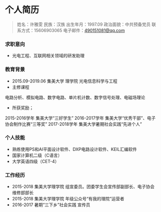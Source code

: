 # 个人简历

> 姓名：许雅雯
民族：汉族
出生年月：1997.09
政治面貌：中共预备党员
联系方式：15606903065
电子邮件：490151081@qq.com

### 求职意向

- 光电工程、互联网相关领域的研发助理

### 教育背景

- 2015.09-2019.06 集美大学 理学院 光电信息科学与工程
- 主修课程

电路分析、模拟电路、数字电路、单片机计数、数字信号处理、电磁场理论

- 所获奖励；

2015-2016学年 集美大学“三好学生”
2016-2017学年 集美大学“优秀干部”、电子协会制作比赛“三等奖”
2017-2018学年 集美大学暑期社会实践“先进个人”

### 个人技能

- 熟练使用PS和AI平面设计软件、DXP电路设计软件、KEIL汇编软件
- 国家计算机二级（C语言）
- 大学英语四级（CET-4）

### 工作经历

- 2015-2018 集美大学理学院 组宣委员。团委学生会宣传部副部长、电子协会维修部部长
- 2015-2018 集美大学理学院 年级公众号“有我的理院”运营者
- 2016-2017 暑期“三下乡”社会实践 宣传员

